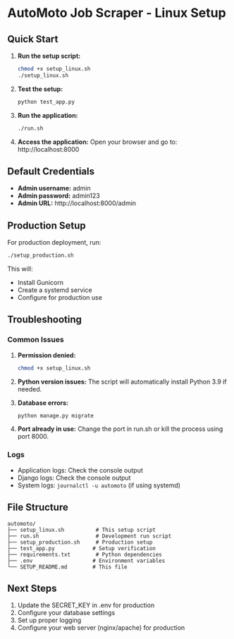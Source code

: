 # AutoMoto Job Scraper - Linux Setup

## Quick Start

1. **Run the setup script:**
   ```bash
   chmod +x setup_linux.sh
   ./setup_linux.sh
   ```

2. **Test the setup:**
   ```bash
   python test_app.py
   ```

3. **Run the application:**
   ```bash
   ./run.sh
   ```

4. **Access the application:**
   Open your browser and go to: http://localhost:8000

## Default Credentials

- **Admin username:** admin
- **Admin password:** admin123
- **Admin URL:** http://localhost:8000/admin

## Production Setup

For production deployment, run:
```bash
./setup_production.sh
```

This will:
- Install Gunicorn
- Create a systemd service
- Configure for production use

## Troubleshooting

### Common Issues

1. **Permission denied:**
   ```bash
   chmod +x setup_linux.sh
   ```

2. **Python version issues:**
   The script will automatically install Python 3.9 if needed.

3. **Database errors:**
   ```bash
   python manage.py migrate
   ```

4. **Port already in use:**
   Change the port in run.sh or kill the process using port 8000.

### Logs

- Application logs: Check the console output
- Django logs: Check the console output
- System logs: `journalctl -u automoto` (if using systemd)

## File Structure

```
automoto/
├── setup_linux.sh          # This setup script
├── run.sh                  # Development run script
├── setup_production.sh     # Production setup
├── test_app.py            # Setup verification
├── requirements.txt        # Python dependencies
├── .env                   # Environment variables
└── SETUP_README.md        # This file
```

## Next Steps

1. Update the SECRET_KEY in .env for production
2. Configure your database settings
3. Set up proper logging
4. Configure your web server (nginx/apache) for production
